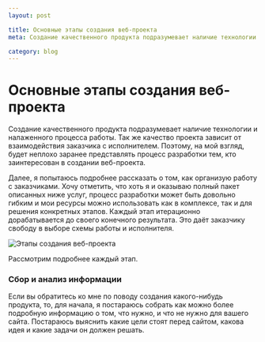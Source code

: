 ```yaml
---
layout: post

title: Основные этапы создания веб-проекта
meta: Создание качественного продукта подразумевает наличие технологии и налаженного процесса работы. Так же качество проекта зависит от взаимодействия заказчика с исполнителем. Поэтому, на мой взгляд, будет неплохо заранее представлять процесс разработки тем, кто заинтересован в создании веб-проекта.

category: blog
---
```


# Основные этапы создания веб-проекта

Создание качественного продукта подразумевает наличие технологии и налаженного процесса работы. Так же качество проекта зависит от взаимодействия заказчика с исполнителем. Поэтому, на мой взгляд, будет неплохо заранее представлять процесс разработки тем, кто заинтересован в создании веб-проекта.

Далее, я попытаюсь подробнее рассказать о том, как организую работу с заказчиками. Хочу отметить, что хоть я и оказываю полный пакет описанных ниже услуг, процесс разработки может быть довольно гибким и мои ресурсы можно использовать как в комплексе, так и для решения конкретных этапов. Каждый этап итерационно дорабатывается до своего конечного результата. Это даёт заказчику свободу в выборе схемы работы и исполнителя.

![Этапы создания веб-проекта]()

Рассмотрим подробнее каждый этап.

### Сбор и анализ информации

Если вы обратитесь ко мне по поводу создания какого-нибудь продукта, то, для начала, я постараюсь собрать как можно более подробную информацию о том, что нужно, и что не нужно для вашего сайта. Постараюсь выяснить какие цели стоят перед сайтом, какова идея и какие задачи он должен решать.